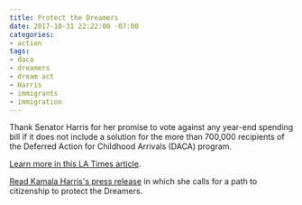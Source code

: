 ```yaml
---
title: Protect the Dreamers
date: 2017-10-31 22:22:00 -07:00
categories:
- action
tags:
- daca
- dreamers
- dream act
- Harris
- immigrants
- immigration
---
```


Thank Senator Harris for her promise to vote against any year-end spending bill if it does not include a solution for the more than 700,000 recipients of the Deferred Action for Childhood Arrivals (DACA) program.

[Learn more in this LA Times article](http://www.latimes.com/politics/la-pol-ca-harris-dream-act-20171025-story.html). 

[Read Kamala Harris's press release](https://www.harris.senate.gov/content/harris-i%E2%80%99ll-oppose-end-year-spending-bill-if-daca-not-fixed) in which she calls for a path to citizenship to protect the Dreamers.